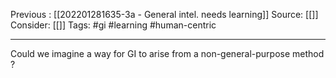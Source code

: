 Previous : [[202201281635-3a - General intel. needs learning]] 
Source: [[]]
Consider: [[]]
Tags: #gi #learning #human-centric
______________

Could we imagine a way for GI to arise from a non-general-purpose method ?